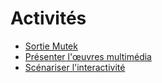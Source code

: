 # Activités

<!-- generateSubNav -->

* [Sortie Mutek ](/activites/0_sortie_mutek/)
* [Présenter l'œuvres multimédia](/activites/1_corpus_multimedia/)
* [Scénariser l'interactivité](/activites/2_scenariser/)

